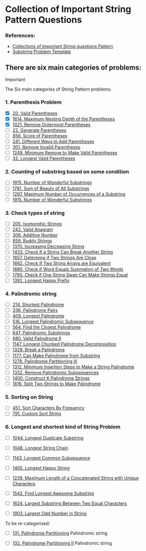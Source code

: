 # Collection of Important String Pattern Questions

### References:
- [Collections of Important String questions Pattern](https://leetcode.com/discuss/study-guide/2001789/Collections-of-Important-String-questions-Pattern)
- [Substring Problem Template](https://leetcode.com/problems/minimum-window-substring/solutions/26808/Here-is-a-10-line-template-that-can-solve-most-'substring'-problems/)

## There are six main categories of problems:
   > [!IMPORTANT]
   > The Six main categories of  String Pattern problems. 
   ###  1. Parenthesis Problem
   - [x] [20. Valid Parentheses](https://leetcode.com/problems/valid-parentheses) 
   - [x] [1614. Maximum Nesting Depth of the Parentheses](https://leetcode.com/problems/maximum-nesting-depth-of-the-parentheses) 
   - [x] [1021. Remove Outermost Parentheses](https://leetcode.com/problems/remove-outermost-parentheses)
   - [ ] [22. Generate Parentheses](https://leetcode.com/problems/generate-parentheses)
   - [ ] [856. Score of Parentheses](https://leetcode.com/problems/score-of-parentheses)
   - [ ] [241. Different Ways to Add Parentheses](https://leetcode.com/problems/different-ways-to-add-parentheses/) 
   - [ ] [301. Remove Invalid Parentheses](https://leetcode.com/problems/remove-invalid-parentheses)
   - [ ] [1249. Minimum Remove to Make Valid Parentheses](https://leetcode.com/problems/minimum-remove-to-make-valid-parentheses) 
   - [ ] [32. Longest Valid Parentheses](https://leetcode.com/problems/longest-valid-parentheses/) 

   ### 2. Counting of substring based on some condition
   - [ ] [1915. Number of Wonderful Substrings](https://leetcode.com/problems/number-of-wonderful-substrings)
   - [ ] [1781. Sum of Beauty of All Substrings](https://leetcode.com/problems/sum-of-beauty-of-all-substrings/)
   - [ ] [1297. Maximum Number of Occurrences of a Substring](https://leetcode.com/problems/maximum-number-of-occurrences-of-a-substring)
   - [ ] [1915. Number of Wonderful Substrings](https://leetcode.com/problems/number-of-wonderful-substrings)
   ### 3. Check types of string
   - [ ] [205. Isomorphic Strings](https://leetcode.com/problems/isomorphic-strings) 
   - [ ] [242. Valid Anagram](https://leetcode.com/problems/valid-anagram) 
   - [ ] [306. Additive Number](https://leetcode.com/problems/additive-number)
   - [ ] [859. Buddy Strings](https://leetcode.com/problems/buddy-strings) 
   - [ ] [1370. Increasing Decreasing String](https://leetcode.com/problems/increasing-decreasing-string) 
   - [ ] [1433. Check If a String Can Break Another String](https://leetcode.com/problems/check-if-a-string-can-break-another-string)
   - [ ] [1657. Determine if Two Strings Are Close](https://leetcode.com/problems/determine-if-two-strings-are-close)
   - [ ] [1662. Check If Two String Arrays are Equivalent](https://leetcode.com/problems/check-if-two-string-arrays-are-equivalent) 
   - [ ] [1880. Check if Word Equals Summation of Two Words](https://leetcode.com/problems/check-if-word-equals-summation-of-two-words) 
   - [ ] [1790. Check if One String Swap Can Make Strings Equal](https://leetcode.com/problems/check-if-one-string-swap-can-make-strings-equal) 
   - [ ] [1392. Longest Happy Prefix](https://leetcode.com/problems/longest-happy-prefix) 
   ### 4. Palindromic string 
   - [ ] [214. Shortest Palindrome](https://leetcode.com/problems/shortest-palindrome) 
   - [ ] [336. Palindrome Pairs](https://leetcode.com/problems/palindrome-pairs) 
   - [ ] [409. Longest Palindrome](https://leetcode.com/problems/longest-palindrome) 
   - [ ] [516. Longest Palindromic Subsequence](https://leetcode.com/problems/longest-palindromic-subsequence)
   - [ ] [564. Find the Closest Palindrome](https://leetcode.com/problems/find-the-closest-palindrome) 
   - [ ] [647. Palindromic Substrings](https://leetcode.com/problems/palindromic-substrings)
   - [ ] [680. Valid Palindrome II](https://leetcode.com/problems/valid-palindrome-ii) 
   - [ ] [1147. Longest Chunked Palindrome Decomposition](https://leetcode.com/problems/longest-chunked-palindrome-decomposition)
   - [ ] [1328. Break a Palindrome](https://leetcode.com/problems/break-a-palindrome)
   - [ ] [1177. Can Make Palindrome from Substring](https://leetcode.com/problems/can-make-palindrome-from-substring)
   - [ ] [1278. Palindrome Partitioning III](https://leetcode.com/problems/palindrome-partitioning-iii) 
   - [ ] [1312. Minimum Insertion Steps to Make a String Palindrome](https://leetcode.com/problems/minimum-insertion-steps-to-make-a-string-palindrome) 
   - [ ] [1332. Remove Palindromic Subsequences](https://leetcode.com/problems/remove-palindromic-subsequences) 
   - [ ] [1400. Construct K Palindrome Strings](https://leetcode.com/problems/construct-k-palindrome-strings)
   - [ ] [1616. Split Two Strings to Make Palindrome](https://leetcode.com/problems/split-two-strings-to-make-palindrome)
   ### 5. Sorting on String
   - [ ] [451. Sort Characters By Frequency](https://leetcode.com/problems/sort-characters-by-frequency)
   - [ ] [791. Custom Sort String](https://leetcode.com/problems/custom-sort-string)
   ### 6. Longest and shortest kind of String Problem
   - [ ] [1044. Longest Duplicate Substring](https://leetcode.com/problems/longest-duplicate-substring)
   - [ ] [1048. Longest String Chain](https://leetcode.com/problems/longest-string-chain)
   - [ ] [1143. Longest Common Subsequence](https://leetcode.com/problems/longest-common-subsequence)
   - [ ] [1405. Longest Happy String](https://leetcode.com/problems/longest-happy-string)
   - [ ] [1239. Maximum Length of a Concatenated String with Unique Characters](https://leetcode.com/problems/maximum-length-of-a-concatenated-string-with-unique-characters)
   - [ ] [1542. Find Longest Awesome Substring](https://leetcode.com/problems/find-longest-awesome-substring) 
   - [ ] [1624. Largest Substring Between Two Equal Characters](https://leetcode.com/problems/largest-substring-between-two-equal-characters) 
   - [ ] [1903. Largest Odd Number in String](https://leetcode.com/problems/largest-odd-number-in-string)   
   


To be re-categorized:

   - [ ] [131. Palindrome Partitioning](https://leetcode.com/problems/palindrome-partitioning) Palindromic string
   - [ ] [132. Palindrome Partitioning II](https://leetcode.com/problems/palindrome-partitioning-ii)  Palindromic string

